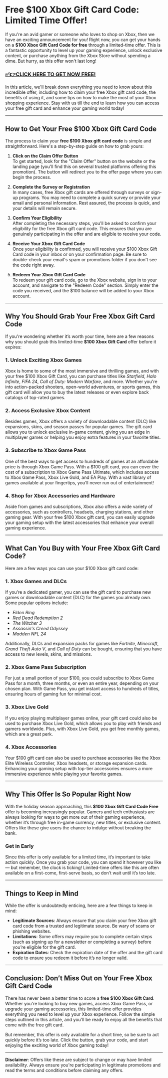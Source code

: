# Free $100 Xbox Gift Card Code: Limited Time Offer!

If you're an avid gamer or someone who loves to shop on Xbox, then we have an exciting announcement for you! Right now, you can get your hands on a **$100 Xbox Gift Card Code for free** through a limited-time offer. This is a fantastic opportunity to level up your gaming experience, unlock exclusive content, or purchase anything from the Xbox Store without spending a dime. But hurry, as this offer won't last long!

### [✅👉CLICK HERE TO GET NOW FREE!](https://freeforyou.xyz/xbox/)

In this article, we'll break down everything you need to know about this incredible offer, including how to claim your free Xbox gift card code, the benefits of using it, and some tips on how to make the most of your Xbox shopping experience. Stay with us till the end to learn how you can access your free gift card and enhance your gaming world today!

---

## **How to Get Your Free $100 Xbox Gift Card Code**

The process to claim your **free $100 Xbox gift card code** is simple and straightforward. Here's a step-by-step guide on how to grab yours:

1. **Click on the Claim Offer Button**  
   To get started, look for the "Claim Offer" button on the website or the landing page (you'll find this on several trusted platforms offering this promotion). The button will redirect you to the offer page where you can begin the process.

2. **Complete the Survey or Registration**  
   In many cases, free Xbox gift cards are offered through surveys or sign-up programs. You may need to complete a quick survey or provide your email and personal information. Rest assured, the process is quick, and your details will remain secure.

3. **Confirm Your Eligibility**  
   After completing the necessary steps, you'll be asked to confirm your eligibility for the free Xbox gift card code. This ensures that you are genuinely participating in the offer and are eligible to receive your code.

4. **Receive Your Xbox Gift Card Code**  
   Once your eligibility is confirmed, you will receive your $100 Xbox Gift Card code in your inbox or on your confirmation page. Be sure to double-check your email's spam or promotions folder if you don't see the code right away.

5. **Redeem Your Xbox Gift Card Code**  
   To redeem your gift card code, go to the Xbox website, sign in to your account, and navigate to the "Redeem Code" section. Simply enter the code you received, and the $100 balance will be added to your Xbox account.

---

## **Why You Should Grab Your Free Xbox Gift Card Code**

If you're wondering whether it’s worth your time, here are a few reasons why you should grab this limited-time **$100 Xbox Gift Card** offer before it expires:

### **1. Unlock Exciting Xbox Games**

Xbox is home to some of the most immersive and thrilling games, and with your free $100 Xbox Gift Card, you can purchase titles like *Starfield*, *Halo Infinite*, *FIFA 24*, *Call of Duty: Modern Warfare*, and more. Whether you're into action-packed shooters, open-world adventures, or sports games, this gift card will allow you to buy the latest releases or even explore back catalogs of top-rated games.

### **2. Access Exclusive Xbox Content**

Besides games, Xbox offers a variety of downloadable content (DLC) like expansions, skins, and season passes for popular games. The gift card allows you to unlock exclusive in-game content, giving you an edge in multiplayer games or helping you enjoy extra features in your favorite titles.

### **3. Subscribe to Xbox Game Pass**

One of the best ways to get access to hundreds of games at an affordable price is through Xbox Game Pass. With a $100 gift card, you can cover the cost of a subscription to Xbox Game Pass Ultimate, which includes access to Xbox Game Pass, Xbox Live Gold, and EA Play. With a vast library of games available at your fingertips, you’ll never run out of entertainment!

### **4. Shop for Xbox Accessories and Hardware**

Aside from games and subscriptions, Xbox also offers a wide variety of accessories, such as controllers, headsets, charging stations, and other gaming gear. With your free $100 Xbox gift card, you can easily upgrade your gaming setup with the latest accessories that enhance your overall gaming experience.

---

## **What Can You Buy with Your Free Xbox Gift Card Code?**

Here are a few ways you can use your $100 Xbox gift card code:

### **1. Xbox Games and DLCs**

If you’re a dedicated gamer, you can use the gift card to purchase new games or downloadable content (DLC) for the games you already own. Some popular options include:

- *Elden Ring*  
- *Red Dead Redemption 2*  
- *The Witcher 3*  
- *Assassin's Creed Odyssey*  
- *Madden NFL 24*

Additionally, DLCs and expansion packs for games like *Fortnite*, *Minecraft*, *Grand Theft Auto V*, and *Call of Duty* can be bought, ensuring that you have access to new levels, skins, and missions.

### **2. Xbox Game Pass Subscription**

For just a small portion of your $100, you could subscribe to Xbox Game Pass for a month, three months, or even an entire year, depending on your chosen plan. With Game Pass, you get instant access to hundreds of titles, ensuring hours of gaming fun for minimal cost.

### **3. Xbox Live Gold**

If you enjoy playing multiplayer games online, your gift card could also be used to purchase Xbox Live Gold, which allows you to play with friends and gamers worldwide. Plus, with Xbox Live Gold, you get free monthly games, which are a great perk.

### **4. Xbox Accessories**

Your $100 gift card can also be used to purchase accessories like the Xbox Elite Wireless Controller, Xbox headsets, or storage expansion cards. Enhancing your gaming setup with top-tier accessories ensures a more immersive experience while playing your favorite games.

---

## **Why This Offer Is So Popular Right Now**

With the holiday season approaching, this **$100 Xbox Gift Card Code Free** offer is becoming increasingly popular. Gamers and tech enthusiasts are always looking for ways to get more out of their gaming experience, whether it’s through free in-game currency, new titles, or exclusive content. Offers like these give users the chance to indulge without breaking the bank.

### **Get in Early**

Since this offer is only available for a limited time, it’s important to take action quickly. Once you grab your code, you can spend it however you like — but remember, the clock is ticking! Limited-time offers like this are often available on a first-come, first-serve basis, so don’t wait until it’s too late.

---

## **Things to Keep in Mind**

While the offer is undoubtedly enticing, here are a few things to keep in mind:

- **Legitimate Sources**: Always ensure that you claim your free Xbox gift card code from a trusted and legitimate source. Be wary of scams or phishing websites.
- **Limitations**: Some offers may require you to complete certain steps (such as signing up for a newsletter or completing a survey) before you’re eligible for the gift card.
- **Expiration Dates**: Check the expiration date of the offer and the gift card code to ensure you redeem it before it’s no longer valid.

---

## **Conclusion: Don’t Miss Out on Your Free Xbox Gift Card Code**

There has never been a better time to score a **free $100 Xbox Gift Card**. Whether you're looking to buy new games, access Xbox Game Pass, or upgrade your gaming accessories, this limited-time offer provides everything you need to level up your Xbox experience. Follow the simple steps outlined in this article, and you'll be ready to enjoy all the benefits that come with the free gift card.

But remember, this offer is only available for a short time, so be sure to act quickly before it’s too late. Click the button, grab your code, and start enjoying the exciting world of Xbox gaming today!

--- 

**Disclaimer**: Offers like these are subject to change or may have limited availability. Always ensure you're participating in legitimate promotions and read the terms and conditions before claiming any offers.


